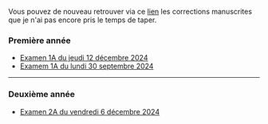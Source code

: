Vous pouvez de nouveau retrouver via ce [lien](./corrections.md/) les corrections manuscrites que je n'ai pas encore pris le temps de taper.


### Première année

- [Examen 1A du jeudi 12 décembre 2024](./examens/exam-math-S1-2024.12.12.pdf)
- [Examem 1A du lundi 30 septembre 2024](./examens/exam-math-S1-2024.09.30.pdf)

---

### Deuxième année

- [Examen 2A du vendredi 6 décembre 2024](./examens/exam-math-S2-2024.12.06.pdf)